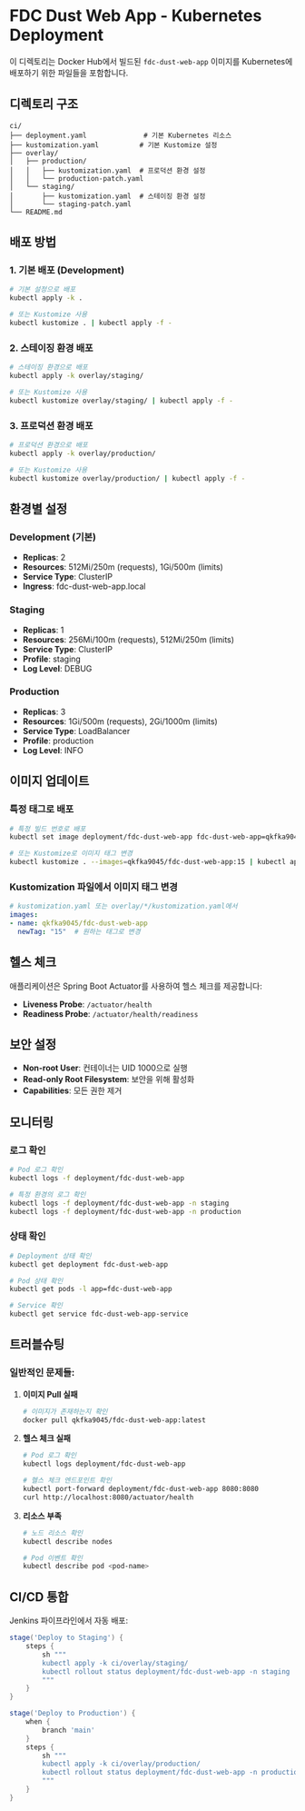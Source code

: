 # FDC Dust Web App - Kubernetes Deployment

이 디렉토리는 Docker Hub에서 빌드된 `fdc-dust-web-app` 이미지를 Kubernetes에 배포하기 위한 파일들을 포함합니다.

## 디렉토리 구조

```
ci/
├── deployment.yaml              # 기본 Kubernetes 리소스
├── kustomization.yaml          # 기본 Kustomize 설정
├── overlay/
│   ├── production/
│   │   ├── kustomization.yaml  # 프로덕션 환경 설정
│   │   └── production-patch.yaml
│   └── staging/
│       ├── kustomization.yaml  # 스테이징 환경 설정
│       └── staging-patch.yaml
└── README.md
```

## 배포 방법

### 1. 기본 배포 (Development)
```bash
# 기본 설정으로 배포
kubectl apply -k .

# 또는 Kustomize 사용
kubectl kustomize . | kubectl apply -f -
```

### 2. 스테이징 환경 배포
```bash
# 스테이징 환경으로 배포
kubectl apply -k overlay/staging/

# 또는 Kustomize 사용
kubectl kustomize overlay/staging/ | kubectl apply -f -
```

### 3. 프로덕션 환경 배포
```bash
# 프로덕션 환경으로 배포
kubectl apply -k overlay/production/

# 또는 Kustomize 사용
kubectl kustomize overlay/production/ | kubectl apply -f -
```

## 환경별 설정

### Development (기본)
- **Replicas**: 2
- **Resources**: 512Mi/250m (requests), 1Gi/500m (limits)
- **Service Type**: ClusterIP
- **Ingress**: fdc-dust-web-app.local

### Staging
- **Replicas**: 1
- **Resources**: 256Mi/100m (requests), 512Mi/250m (limits)
- **Service Type**: ClusterIP
- **Profile**: staging
- **Log Level**: DEBUG

### Production
- **Replicas**: 3
- **Resources**: 1Gi/500m (requests), 2Gi/1000m (limits)
- **Service Type**: LoadBalancer
- **Profile**: production
- **Log Level**: INFO

## 이미지 업데이트

### 특정 태그로 배포
```bash
# 특정 빌드 번호로 배포
kubectl set image deployment/fdc-dust-web-app fdc-dust-web-app=qkfka9045/fdc-dust-web-app:15

# 또는 Kustomize로 이미지 태그 변경
kubectl kustomize . --images=qkfka9045/fdc-dust-web-app:15 | kubectl apply -f -
```

### Kustomization 파일에서 이미지 태그 변경
```yaml
# kustomization.yaml 또는 overlay/*/kustomization.yaml에서
images:
- name: qkfka9045/fdc-dust-web-app
  newTag: "15"  # 원하는 태그로 변경
```

## 헬스 체크

애플리케이션은 Spring Boot Actuator를 사용하여 헬스 체크를 제공합니다:

- **Liveness Probe**: `/actuator/health`
- **Readiness Probe**: `/actuator/health/readiness`

## 보안 설정

- **Non-root User**: 컨테이너는 UID 1000으로 실행
- **Read-only Root Filesystem**: 보안을 위해 활성화
- **Capabilities**: 모든 권한 제거

## 모니터링

### 로그 확인
```bash
# Pod 로그 확인
kubectl logs -f deployment/fdc-dust-web-app

# 특정 환경의 로그 확인
kubectl logs -f deployment/fdc-dust-web-app -n staging
kubectl logs -f deployment/fdc-dust-web-app -n production
```

### 상태 확인
```bash
# Deployment 상태 확인
kubectl get deployment fdc-dust-web-app

# Pod 상태 확인
kubectl get pods -l app=fdc-dust-web-app

# Service 확인
kubectl get service fdc-dust-web-app-service
```

## 트러블슈팅

### 일반적인 문제들:

1. **이미지 Pull 실패**
   ```bash
   # 이미지가 존재하는지 확인
   docker pull qkfka9045/fdc-dust-web-app:latest
   ```

2. **헬스 체크 실패**
   ```bash
   # Pod 로그 확인
   kubectl logs deployment/fdc-dust-web-app
   
   # 헬스 체크 엔드포인트 확인
   kubectl port-forward deployment/fdc-dust-web-app 8080:8080
   curl http://localhost:8080/actuator/health
   ```

3. **리소스 부족**
   ```bash
   # 노드 리소스 확인
   kubectl describe nodes
   
   # Pod 이벤트 확인
   kubectl describe pod <pod-name>
   ```

## CI/CD 통합

Jenkins 파이프라인에서 자동 배포:

```groovy
stage('Deploy to Staging') {
    steps {
        sh """
        kubectl apply -k ci/overlay/staging/
        kubectl rollout status deployment/fdc-dust-web-app -n staging
        """
    }
}

stage('Deploy to Production') {
    when {
        branch 'main'
    }
    steps {
        sh """
        kubectl apply -k ci/overlay/production/
        kubectl rollout status deployment/fdc-dust-web-app -n production
        """
    }
}
```
